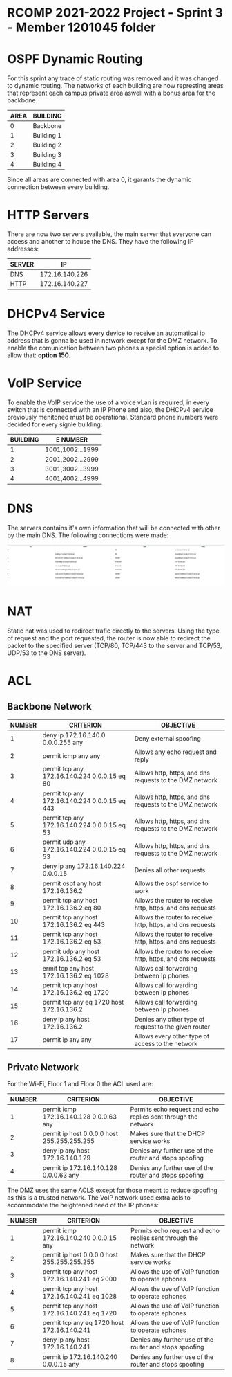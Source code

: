 RCOMP 2021-2022 Project - Sprint 3 - Member 1201045 folder
===========================================

# OSPF Dynamic Routing

For this sprint any trace of static routing was removed and it was changed to dynamic routing.
The networks of each building are now represting areas that represent each campus private area aswell with a bonus area for the backbone.

|  **AREA**    |  **BUILDING**  |
|     ----     |      ----      |
|      0       |    Backbone    |
|      1       |   Building 1   |
|      2       |   Building 2   |
|      3       |   Building 3   |
|      4       |   Building 4   |

Since all areas are connected with area 0, it garants the dynamic connection between every building.

# HTTP Servers

There are now two servers available, the main server that everyone can access and another to house the DNS.
They have the following IP addresses:

|  **SERVER**    |       **IP**         |
|     ----       |        ----          |
|      DNS       |    172.16.140.226    |
|      HTTP      |    172.16.140.227    |

# DHCPv4 Service

The DHCPv4 service allows every device to receive an automatical ip address that is gonna be used in network except for the DMZ network.
To enable the comunication between two phones a special option is added to allow that: **option 150**.

# VoIP Service

To enable the VoIP service the use of a voice vLan is required, in every switch that is connected with an IP Phone and also, the DHCPv4 service previously menitoned must be operational.
Standard phone numbers were decided for every signle building:

|  **BUILDING**  |     **E NUMBER**     |
|     ----       |        ----          |
|       1        |    1001,1002...1999  |
|       2        |    2001,2002...2999  |
|       3        |    3001,3002...3999  |
|       4        |    4001,4002...4999  |

# DNS

The servers contains it's own information that will be connected with other by the main DNS.
The following connections were made:

![DNS Setup](DNS-Setup.png)

# NAT

Static nat was used to redirect trafic directly to the servers.
Using the type of request and the port requested, the router is now able to redirect the packet to the specified server  (TCP/80, TCP/443 to the server and TCP/53, UDP/53 to the DNS server). 

# ACL

## Backbone Network

|  **NUMBER**    |     **CRITERION**                |                         **OBJECTIVE**                          |
|     ----       |        ----                      |                               ---                              |                      
|1|deny ip 172.16.140.0 0.0.0.255 any               | Deny external spoofing                                         |
|2|permit icmp any any                              | Allows any echo request and reply                              |
|3|permit tcp any 172.16.140.224 0.0.0.15 eq 80     | Allows http, https, and dns requests to the DMZ network        |
|4|permit tcp any 172.16.140.224 0.0.0.15 eq 443    | Allows http, https, and dns requests to the DMZ network        |
|5|permit tcp any 172.16.140.224 0.0.0.15 eq 53     | Allows http, https, and dns requests to the DMZ network        |
|6|permit udp any 172.16.140.224 0.0.0.15 eq 53     | Allows http, https, and dns requests to the DMZ network        |
|7|deny ip any 172.16.140.224 0.0.0.15              | Denies all other requests                                      |
|8|permit ospf any host 172.16.136.2                | Allows the ospf service to work                                |
|9|permit tcp any host 172.16.136.2 eq 80           | Allows the router to receive http, https, and dns requests     |
|10|permit tcp any host 172.16.136.2 eq 443         | Allows the router to receive http, https, and dns requests     |
|11|permit tcp any host 172.16.136.2 eq 53          | Allows the router to receive http, https, and dns requests     |
|12|permit udp any host 172.16.136.2 eq 53          | Allows the router to receive http, https, and dns requests     |
|13|ermit tcp any host 172.16.136.2 eq 1028         | Allows call forwarding between Ip phones                       |
|14|permit tcp any host 172.16.136.2 eq 1720        | Allows call forwarding between Ip phones                       |
|15|permit tcp any eq 1720 host 172.16.136.2        | Allows call forwarding between Ip phones                       |
|16|deny ip any host 172.16.136.2                   | Denies any other type of request to the given router           | 
|17|permit ip any any                               | Allows every other type of access to the network               |
 
 ## Private Network

 For the Wi-Fi, Floor 1 and Floor 0 the ACL used are:

|  **NUMBER**    |     **CRITERION**                |                         **OBJECTIVE**                          |
|     ----       |        ----                      |                               ---                              |      
|1|permit icmp 172.16.140.128 0.0.0.63 any          | Permits echo request and echo replies sent through the network |
|2|permit ip host 0.0.0.0 host 255.255.255.255      | Makes sure that the DHCP service works                         |
|3|deny ip any host 172.16.140.129                  | Denies any further use of the router and stops spoofing        |
|4|permit ip 172.16.140.128 0.0.0.63 any            | Denies any further use of the router and stops spoofing        |

The DMZ uses the same ACLS except for those meant to reduce spoofing as this is a trusted network.
The VoIP network used extra acls to accommodate the heightened need of the IP phones:

|  **NUMBER**    |     **CRITERION**                |                         **OBJECTIVE**                          |
|     ----       |        ----                      |                               ---                              |      
|1|permit icmp 172.16.140.240 0.0.0.15 any          | Permits echo request and echo replies sent through the network |
|2|permit ip host 0.0.0.0 host 255.255.255.255      | Makes sure that the DHCP service works                         |
|3|permit tcp any host 172.16.140.241 eq 2000       | Allows the use of VoIP function to operate ephones             |
|4|permit tcp any host 172.16.140.241 eq 1028       | Allows the use of VoIP function to operate ephones             |
|5|permit tcp any host 172.16.140.241 eq 1720       | Allows the use of VoIP function to operate ephones             |
|6|permit tcp any eq 1720 host 172.16.140.241       | Allows the use of VoIP function to operate ephones             |
|7|deny ip any host 172.16.140.241                  | Denies any further use of the router and stops spoofing        |
|8|permit ip 172.16.140.240 0.0.0.15 any            | Denies any further use of the router and stops spoofing        |
